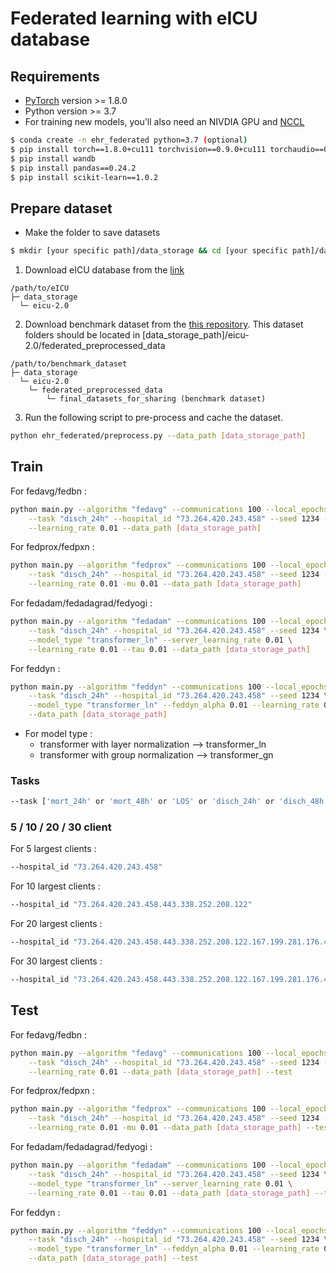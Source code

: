 # Federated learning with eICU database

## Requirements

* [PyTorch](https://pytorch.org) version >= 1.8.0
* Python version >= 3.7
* For training new models, you'll also need an NIVDIA GPU and [NCCL](https://github.com/NVIDIA/nccl)

```bash
$ conda create -n ehr_federated python=3.7 (optional)
$ pip install torch==1.8.0+cu111 torchvision==0.9.0+cu111 torchaudio==0.8.0 -f https://download.pytorch.org/whl/torch_stable.html
$ pip install wandb
$ pip install pandas==0.24.2
$ pip install scikit-learn==1.0.2
```

## Prepare dataset

- Make the folder to save datasets
```bash
$ mkdir [your specific path]/data_storage && cd [your specific path]/data_storage
```

1. Download eICU database from the [link](https://eicu-crd.mit.edu/)
```
/path/to/eICU
├─ data_storage
  └─ eicu-2.0
```

2. Download benchmark dataset from the [this repository](https://github.com/mmcdermott/comprehensive_MTL_EHR). This dataset folders should be located in [data_storage_path]/eicu-2.0/federated_preprocessed_data
```
/path/to/benchmark_dataset
├─ data_storage
  └─ eicu-2.0
    └─ federated_preprocessed_data
        └─ final_datasets_for_sharing (benchmark dataset)
```

3. Run the following script to pre-process and cache the dataset.
```bash
python ehr_federated/preprocess.py --data_path [data_storage_path]
```

## Train
For fedavg/fedbn :
```bash
python main.py --algorithm "fedavg" --communications 100 --local_epochs 1 \
    --task "disch_24h" --hospital_id "73.264.420.243.458" --seed 1234 --model_type "transformer_ln" \
    --learning_rate 0.01 --data_path [data_storage_path]
```

For fedprox/fedpxn :
```bash
python main.py --algorithm "fedprox" --communications 100 --local_epochs 1 \
    --task "disch_24h" --hospital_id "73.264.420.243.458" --seed 1234 --model_type "transformer_ln" \
    --learning_rate 0.01 -mu 0.01 --data_path [data_storage_path]
```

For fedadam/fedadagrad/fedyogi :
```bash
python main.py --algorithm "fedadam" --communications 100 --local_epochs 1 \
    --task "disch_24h" --hospital_id "73.264.420.243.458" --seed 1234 \
    --model_type "transformer_ln" --server_learning_rate 0.01 \
    --learning_rate 0.01 --tau 0.01 --data_path [data_storage_path]
```

For feddyn :
```bash
python main.py --algorithm "feddyn" --communications 100 --local_epochs 1 \
    --task "disch_24h" --hospital_id "73.264.420.243.458" --seed 1234 \
    --model_type "transformer_ln" --feddyn_alpha 0.01 --learning_rate 0.01 \
    --data_path [data_storage_path]
```

* For model type :
    * transformer with layer normalization --> transformer_ln
    * transformer with group normalization --> transformer_gn


### Tasks
```bash
--task ['mort_24h' or 'mort_48h' or 'LOS' or 'disch_24h' or 'disch_48h' or 'Final Acuity Outcome']
```

### 5 / 10 / 20 / 30 client
For 5 largest clients :
```bash
--hospital_id "73.264.420.243.458"
```

For 10 largest clients :
```bash
--hospital_id "73.264.420.243.458.443.338.252.208.122"
```

For 20 largest clients :
```bash
--hospital_id "73.264.420.243.458.443.338.252.208.122.167.199.281.176.449.188.416.283.417.394"
```

For 30 largest clients :
```bash
--hospital_id "73.264.420.243.458.443.338.252.208.122.167.199.281.176.449.188.416.283.417.394.411.197.110.248.300.148.365.413.183.400"
```

## Test

For fedavg/fedbn :
```bash
python main.py --algorithm "fedavg" --communications 100 --local_epochs 1 \
    --task "disch_24h" --hospital_id "73.264.420.243.458" --seed 1234 --model_type "transformer_ln" \
    --learning_rate 0.01 --data_path [data_storage_path] --test
```

For fedprox/fedpxn :
```bash
python main.py --algorithm "fedprox" --communications 100 --local_epochs 1 \
    --task "disch_24h" --hospital_id "73.264.420.243.458" --seed 1234 --model_type "transformer_ln" \
    --learning_rate 0.01 -mu 0.01 --data_path [data_storage_path] --test
```

For fedadam/fedadagrad/fedyogi :
```bash
python main.py --algorithm "fedadam" --communications 100 --local_epochs 1 \
    --task "disch_24h" --hospital_id "73.264.420.243.458" --seed 1234 \
    --model_type "transformer_ln" --server_learning_rate 0.01 \
    --learning_rate 0.01 --tau 0.01 --data_path [data_storage_path] --test
```

For feddyn :
```bash
python main.py --algorithm "feddyn" --communications 100 --local_epochs 1 \
    --task "disch_24h" --hospital_id "73.264.420.243.458" --seed 1234 \
    --model_type "transformer_ln" --feddyn_alpha 0.01 --learning_rate 0.01 \
    --data_path [data_storage_path] --test
```
